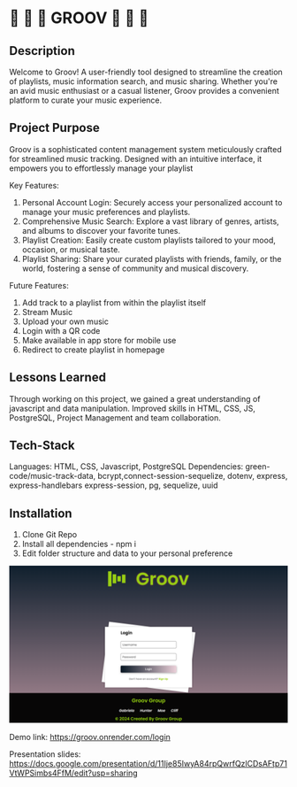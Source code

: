 # 🍒 🎵 🎸 GROOV 🍒 🎵 🎸

## Description
Welcome to Groov! A user-friendly tool designed to streamline the creation of playlists, music information search, and music sharing. Whether you're an avid music enthusiast or a casual listener, Groov provides a convenient platform to curate your music experience.

## Project Purpose
Groov is a sophisticated content management system meticulously crafted for streamlined music tracking. Designed with an intuitive interface, it empowers you to effortlessly manage your playlist

Key Features:
1. Personal Account Login: Securely access your personalized account to manage your music preferences and playlists.
2. Comprehensive Music Search: Explore a vast library of genres, artists, and albums to discover your favorite tunes.
3. Playlist Creation: Easily create custom playlists tailored to your mood, occasion, or musical taste.
4. Playlist Sharing: Share your curated playlists with friends, family, or the world, fostering a sense of community and musical discovery.

Future Features:
1. Add track to a playlist from within the playlist itself
2. Stream Music
3. Upload your own music 
4. Login with a QR code
5. Make available in app store for mobile use
6. Redirect to create playlist in homepage

## Lessons Learned
Through working on this project, we gained a great understanding of javascript and data manipulation. Improved skills in HTML, CSS, JS, PostgreSQL, Project Management and team collaboration.

## Tech-Stack
Languages: HTML, CSS, Javascript, PostgreSQL
Dependencies: green-code/music-track-data, bcrypt,connect-session-sequelize, dotenv, express, express-handlebars express-session, pg, sequelize, uuid

## Installation 
1. Clone Git Repo
2. Install all dependencies - npm i
3. Edit folder structure and data to your personal preference
 
![Mock-up of login page ](/assets/Login%20page.png)

Demo link: https://groov.onrender.com/login

Presentation slides: https://docs.google.com/presentation/d/11Ije85IwyA84rpQwrfQzlCDsAFtp71VtWPSimbs4FfM/edit?usp=sharing